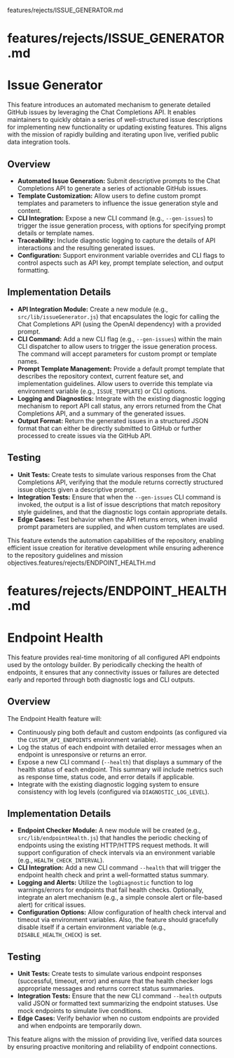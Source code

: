 features/rejects/ISSUE_GENERATOR.md
# features/rejects/ISSUE_GENERATOR.md
# Issue Generator

This feature introduces an automated mechanism to generate detailed GitHub issues by leveraging the Chat Completions API. It enables maintainers to quickly obtain a series of well-structured issue descriptions for implementing new functionality or updating existing features. This aligns with the mission of rapidly building and iterating upon live, verified public data integration tools.

## Overview

- **Automated Issue Generation:** Submit descriptive prompts to the Chat Completions API to generate a series of actionable GitHub issues.
- **Template Customization:** Allow users to define custom prompt templates and parameters to influence the issue generation style and content.
- **CLI Integration:** Expose a new CLI command (e.g., `--gen-issues`) to trigger the issue generation process, with options for specifying prompt details or template names.
- **Traceability:** Include diagnostic logging to capture the details of API interactions and the resulting generated issues.
- **Configuration:** Support environment variable overrides and CLI flags to control aspects such as API key, prompt template selection, and output formatting.

## Implementation Details

- **API Integration Module:** Create a new module (e.g., `src/lib/issueGenerator.js`) that encapsulates the logic for calling the Chat Completions API (using the OpenAI dependency) with a provided prompt.
- **CLI Command:** Add a new CLI flag (e.g., `--gen-issues`) within the main CLI dispatcher to allow users to trigger the issue generation process. The command will accept parameters for custom prompt or template names.
- **Prompt Template Management:** Provide a default prompt template that describes the repository context, current feature set, and implementation guidelines. Allow users to override this template via environment variable (e.g., `ISSUE_TEMPLATE`) or CLI options.
- **Logging and Diagnostics:** Integrate with the existing diagnostic logging mechanism to report API call status, any errors returned from the Chat Completions API, and a summary of the generated issues.
- **Output Format:** Return the generated issues in a structured JSON format that can either be directly submitted to GitHub or further processed to create issues via the GitHub API.

## Testing

- **Unit Tests:** Create tests to simulate various responses from the Chat Completions API, verifying that the module returns correctly structured issue objects given a descriptive prompt.
- **Integration Tests:** Ensure that when the `--gen-issues` CLI command is invoked, the output is a list of issue descriptions that match repository style guidelines, and that the diagnostic logs contain appropriate details.
- **Edge Cases:** Test behavior when the API returns errors, when invalid prompt parameters are supplied, and when custom templates are used.

This feature extends the automation capabilities of the repository, enabling efficient issue creation for iterative development while ensuring adherence to the repository guidelines and mission objectives.features/rejects/ENDPOINT_HEALTH.md
# features/rejects/ENDPOINT_HEALTH.md
# Endpoint Health

This feature provides real-time monitoring of all configured API endpoints used by the ontology builder. By periodically checking the health of endpoints, it ensures that any connectivity issues or failures are detected early and reported through both diagnostic logs and CLI outputs.

## Overview

The Endpoint Health feature will:

- Continuously ping both default and custom endpoints (as configured via the `CUSTOM_API_ENDPOINTS` environment variable).
- Log the status of each endpoint with detailed error messages when an endpoint is unresponsive or returns an error.
- Expose a new CLI command (`--health`) that displays a summary of the health status of each endpoint. This summary will include metrics such as response time, status code, and error details if applicable.
- Integrate with the existing diagnostic logging system to ensure consistency with log levels (configured via `DIAGNOSTIC_LOG_LEVEL`).

## Implementation Details

- **Endpoint Checker Module:** A new module will be created (e.g., `src/lib/endpointHealth.js`) that handles the periodic checking of endpoints using the existing HTTP/HTTPS request methods. It will support configuration of check intervals via an environment variable (e.g., `HEALTH_CHECK_INTERVAL`).
- **CLI Integration:** Add a new CLI command `--health` that will trigger the endpoint health check and print a well-formatted status summary.
- **Logging and Alerts:** Utilize the `logDiagnostic` function to log warnings/errors for endpoints that fail health checks. Optionally, integrate an alert mechanism (e.g., a simple console alert or file-based alert) for critical issues.
- **Configuration Options:** Allow configuration of health check interval and timeout via environment variables. Also, the feature should gracefully disable itself if a certain environment variable (e.g., `DISABLE_HEALTH_CHECK`) is set.

## Testing

- **Unit Tests:** Create tests to simulate various endpoint responses (successful, timeout, error) and ensure that the health checker logs appropriate messages and returns correct status summaries.
- **Integration Tests:** Ensure that the new CLI command `--health` outputs valid JSON or formatted text summarizing the endpoint statuses. Use mock endpoints to simulate live conditions.
- **Edge Cases:** Verify behavior when no custom endpoints are provided and when endpoints are temporarily down.

This feature aligns with the mission of providing live, verified data sources by ensuring proactive monitoring and reliability of endpoint connections.
